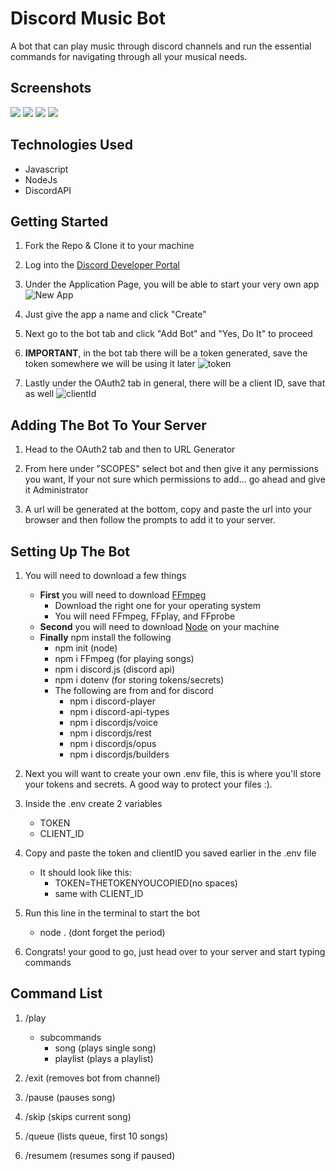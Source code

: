 
# Discord Music Bot

A bot that can play music through discord channels and run the essential
commands for navigating through all your musical needs.

## Screenshots

![](https://imgur.com/te8E8M1.png)
![](https://imgur.com/AwuQ0ts.png)
![](https://imgur.com/yTeCUfN.png)
![](https://imgur.com/C9HQT4A.png)

## Technologies Used

- Javascript
- NodeJs
- DiscordAPI

## Getting Started

1. Fork the Repo & Clone it to your machine

2. Log into the [Discord Developer Portal](https://discord.com/developers/docs/intro)

3. Under the Application Page, you will be able to start your very own app ![New App](https://imgur.com/6DjjRTQ.png)

4. Just give the app a name and click "Create"

5. Next go to the bot tab and click "Add Bot" and "Yes, Do It" to proceed

6. **IMPORTANT**, in the bot tab there will be a token generated, save the token somewhere we will be using it later ![token](https://imgur.com/pmt1Cax.png)

7. Lastly under the OAuth2 tab in general, there will be a client ID, save that as well ![clientId](https://imgur.com/vkvnPIC.png)

## Adding The Bot To Your Server

1. Head to the OAuth2 tab and then to URL Generator

2. From here under "SCOPES" select bot and then give it any permissions you want, If your not sure which permissions to add... go ahead and give it Administrator

3. A url will be generated at the bottom, copy and paste the url into your browser and then follow the prompts to add it to your server.

## Setting Up The Bot

1. You will need to download a few things
    - **First** you will need to download [FFmpeg](https://www.ffmpeg.org/download.html)
        - Download the right one for your operating system
        - You will need FFmpeg, FFplay, and FFprobe
    - **Second** you will need to download [Node](https://nodejs.org/en/download/) on your machine
    - **Finally** npm install the following
        - npm init (node)
        - npm i FFmpeg (for playing songs)
        - npm i discord.js (discord api)
        - npm i dotenv (for storing tokens/secrets)
        - The following are from and for discord
            - npm i discord-player
            - npm i discord-api-types 
            - npm i discordjs/voice
            - npm i discordjs/rest
            - npm i discordjs/opus
            - npm i discordjs/builders

2. Next you will want to create your own .env file, this is where you'll store your 
tokens and secrets. A good way to protect your files :).

3. Inside the .env create 2 variables 
    - TOKEN
    - CLIENT_ID

4. Copy and paste the token and clientID you saved earlier in the .env file
    - It should look like this:
        - TOKEN=THETOKENYOUCOPIED(no spaces) 
        - same with CLIENT_ID
        
5. Run this line in the terminal to start the bot
    - node . (dont forget the period)

6. Congrats! your good to go, just head over to your server and start typing commands

##  Command List

1. /play

    - subcommands
        - song (plays single song)
        - playlist (plays a playlist)
2. /exit (removes bot from channel)
3. /pause (pauses song)
4. /skip (skips current song)
5. /queue (lists queue, first 10 songs)
6. /resumem (resumes song if paused)


